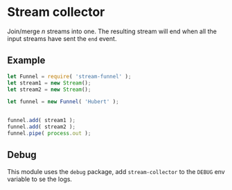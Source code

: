 # Stream collector

Join/merge *n* streams into one. The resulting stream will end when all the input streams have sent the `end` event.

## Example

```js
let Funnel = require( 'stream-funnel' );
let stream1 = new Stream();
let stream2 = new Stream();

let funnel = new Funnel( 'Hubert' );


funnel.add( stream1 );
funnel.add( stream2 );
funnel.pipe( process.out );
```


## Debug

This module uses the `debug` package, add `stream-collector` to the `DEBUG` env variable to se the logs.